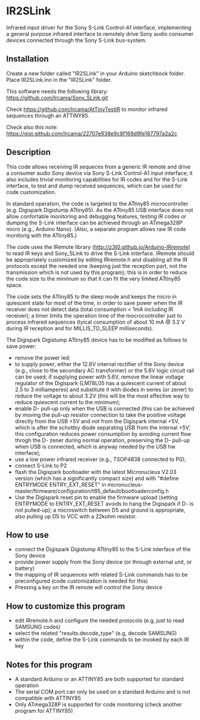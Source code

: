 # IR2SLink
Infrared input driver for the Sony S-Link Control-A1 interface, implementing a general purpose infrared interface to remotely drive Sony audio consumer devices connected through the Sony S-Link bus-system.

## Installation
Create a new folder called "IR2SLink" in your Arduino sketchbook folder.
Place IR2SLink.ino in the "IR2SLink" folder.

This software needs the following library: https://github.com/Ircama/Sony_SLink.git

Check https://github.com/Ircama/AtTinyTestIR to monitor infrared sequences through an ATTINY85.

Check also this note: https://gist.github.com/Ircama/22707e938e9c8f169d9fe187797a2a2c

## Description
This code allows receiving IR sequeces from a generic IR remote and drive a consumer
audio Sony device via Sony S-Link Control-A1 input interface; it also includes
trivial monitoring capabilities for IR codes and for the S-Link interface, to test
and dump received sequences, which can be used for code customization.

In standard operation, the code is targeted to the ATtiny85 microcontroller (e.g.
Digispark Digistump ATtiny85). As the ATtiny85 USB interface does not allow
confortable monitoring and debugging features, testing IR codes or dumping the
S-Link interface can be achieved through an ATmega328P micro (e.g., Arduino Nano).
(Also, a separate program allows raw IR code monitorig with the ATtiny85.)

The code uses the IRemote library (http://z3t0.github.io/Arduino-IRremote) to read IR
keys and Sony_SLink to drive the S-Link interface. IRemote should be appropriately
customized by editing IRremote.h and disabling all the IR protocols except the needed
one (keeping just the reception part, not the transmission which is not used by this
program); this is in order to reduce the code size to the minimum so that it can fit
the very limited ATtiny85 space.

The code sets the ATtiny85 to the sleep mode and keeps the micro in quiescent state
for most of the time, in order to save power when the IR receiver does not detect
data (total consumption < 1mA including IR receiver); a timer limits the operation
time of the mocrocontroller just to process infrared sequences (tyical consumption of
about 10 mA @ 3.2 V during IR reception and for MILLIS_TO_SLEEP milliseconds).

The Digispark Digistump ATtiny85 device has to be modified as follows to save power:
- remove the power led;
- to supply power, either the 12.6V internal rectifier of the Sony device (e.g., close
  to the secondary AC transformer) or the 5.6V logic circuit rail can be used; if
  supplying power with 5.6V, remove the linear voltage regulator of the Digispark
  (LM78L05 has a quiescent current of about 2.5 to 3 milliamperes) and substitute it
  with diodes in series (or zener) to reduce the voltage to about 3.2V (this will be
  the most effective way to reduce quiescent current to the minimum);
- enable D- pull-up only when the USB is connected (this can be achieved by moving 
  the pull-up resistor connection to take the positive voltage directly from the 
  USB +5V and not from the Digispark internal +5V, which is after the schottky diode
  separating USB from the internal +5V; this configuration reduces power consumption
  by avoiding current flow throgh the D- zener during normal operation, preserving
  the D- pull-up when USB is connected, which is anyway needed by the USB hw interface);
- use a low power infrared receiver (e.g., TSOP4838 connected to P0);
- connect S-Link to P2
- flash the Digispark bootloader with the latest Micronucleus V2.03 version (which has
  a significantly compact size) and with "#define ENTRYMODE ENTRY_EXT_RESET" in
  micronucleus-master/firmware/configuration/t85_default/bootloaderconfig.h
- Use the Digispark reset pin to enable the firmware upload (setting ENTRYMODE to
  ENTRY_EXT_RESET avoids to hang the Digispark if D- is not pulled-up); a microswitch
  between D5 and ground is appropriate, also pulling up D5 to VCC with a 22kohm resistor.

## How to use
- connect the Digispark Digistump ATtiny85 to the S-Link interface of the Sony device
- provide power supply from the Sony device (or through external unit, or battery)
- the mapping of IR sequences with related S-Link commands has to be preconfigured
  (code customization is needed for this)
- Pressing a key on the IR remote will control the Sony device

## How to customize this program
- edit IRremote.h and configure the needed protocols (e.g, just to read SAMSUNG codes)
- select the related "results.decode_type" (e.g, decode SAMSUNG)
- within the code, define the S-Link commands to be invoked by each IR key

## Notes for this program
 - A standard Arduino or an ATTINY85 are both supported for standard operation
 - The serial COM port can only be used on a standard Arduino and is not compatible
   with ATTINY85
 - Only ATmega328P is supported for code monitoring (check another program for
   ATTINY85)
